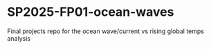# SP2025-FP01-ocean-waves
Final projects repo for the ocean wave/current vs rising global temps analysis
